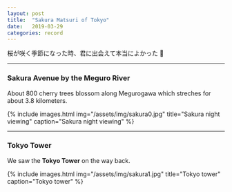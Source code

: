 ```yaml
---
layout: post
title:  "Sakura Matsuri of Tokyo"
date:   2019-03-29
categories: record
---
```


桜が咲く季節になった時、君に出会えて本当によかった 🌸

---
### Sakura Avenue by the Meguro River

About 800 cherry trees blossom along Megurogawa which streches for about 3.8 kilometers.

{% include images.html img="/assets/img/sakura0.jpg" title="Sakura night viewing" caption="Sakura night viewing" %}

---
### Tokyo Tower

We saw the **Tokyo Tower** on the way back.

{% include images.html img="/assets/img/sakura1.jpg" title="Tokyo tower" caption="Tokyo tower" %}
